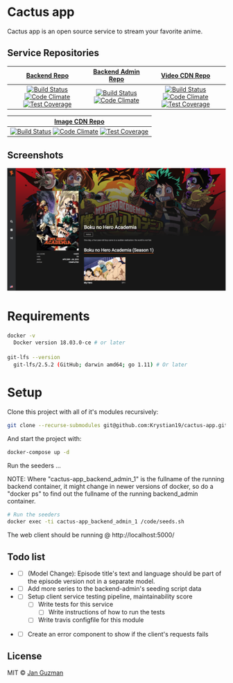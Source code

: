 # Cactus app
Cactus app is an open source service to stream your favorite anime.

## Service Repositories
|  [Backend Repo](https://github.com/Krystian19/cactus-app-backend-service/tree/master) | [Backend Admin Repo](https://github.com/Krystian19/cactus-app-backend-admin-service/tree/master) | [Video CDN Repo](https://github.com/Krystian19/cactus-fake-video-cdn-service/tree/master) |
|:---------------------:|:---------------------:|:---------------------:|
| [![Build Status](https://travis-ci.org/Krystian19/cactus-app-backend-service.svg?branch=master)](https://travis-ci.org/Krystian19/cactus-app-backend-service) [![Code Climate](https://codeclimate.com/github/Krystian19/cactus-app-backend-service/badges/gpa.svg)](https://codeclimate.com/github/Krystian19/cactus-app-backend-service) [![Test Coverage](https://codecov.io/gh/Krystian19/cactus-app-backend-service/branch/master/graph/badge.svg)](https://codecov.io/gh/Krystian19/cactus-app-backend-service)      | [![Build Status](https://travis-ci.org/Krystian19/cactus-app-backend-admin-service.svg?branch=master)](https://travis-ci.org/Krystian19/cactus-app-backend-admin-service) [![Code Climate](https://codeclimate.com/github/Krystian19/cactus-app-backend-admin-service/badges/gpa.svg)](https://codeclimate.com/github/Krystian19/cactus-app-backend-admin-service)  | [![Build Status](https://travis-ci.org/Krystian19/cactus-fake-video-cdn-service.svg?branch=master)](https://travis-ci.org/Krystian19/cactus-fake-video-cdn-service) [![Code Climate](https://codeclimate.com/github/Krystian19/cactus-fake-video-cdn-service/badges/gpa.svg)](https://codeclimate.com/github/Krystian19/cactus-fake-video-cdn-service) [![Test Coverage](https://codecov.io/gh/Krystian19/cactus-fake-video-cdn-service/branch/master/graph/badge.svg)](https://codecov.io/gh/Krystian19/cactus-fake-video-cdn-service) |

|  [Image CDN Repo](https://github.com/Krystian19/cactus-fake-image-cdn-service/tree/master) |
|:---------------------:|
| [![Build Status](https://travis-ci.org/Krystian19/cactus-fake-image-cdn-service.svg?branch=master)](https://travis-ci.org/Krystian19/cactus-fake-image-cdn-service) [![Code Climate](https://codeclimate.com/github/Krystian19/cactus-fake-image-cdn-service/badges/gpa.svg)](https://codeclimate.com/github/Krystian19/cactus-fake-image-cdn-service)  [![Test Coverage](https://codecov.io/gh/Krystian19/cactus-fake-image-cdn-service/branch/master/graph/badge.svg)](https://codecov.io/gh/Krystian19/cactus-fake-image-cdn-service)|

## Screenshots
![Alt text](screenshots/view1.png?raw=true "Anime Description")

# Requirements
```sh
docker -v
  Docker version 18.03.0-ce # or later

git-lfs --version
  git-lfs/2.5.2 (GitHub; darwin amd64; go 1.11) # Or later
```

# Setup

Clone this project with all of it's modules recursively:

```sh
git clone --recurse-submodules git@github.com:Krystian19/cactus-app.git
```

And start the project with:
```sh
docker-compose up -d
```

Run the seeders ...

NOTE: Where "cactus-app_backend_admin_1" is the fullname of the running backend container, it might change in newer versions of docker, so do a "docker ps" to find out the fullname of the running backend_admin container.
```sh
# Run the seeders
docker exec -ti cactus-app_backend_admin_1 /code/seeds.sh
```

The web client should be running @ http://localhost:5000/

## Todo list
+ - [ ] (Model Change): Episode title's text and language should be part of the episode version not in a separate model.
+ - [ ] Add more series to the backend-admin's seeding script data
+ - [ ] Setup client service testing pipeline, maintainability score
    - [ ] Write tests for this service
        - [ ] Write instructions of how to run the tests
    - [ ] Write travis configfile for this module
+ - [ ] Create an error component to show if the client's requests fails


<!-- - [x] Venus -->

## License
MIT © [Jan Guzman](https://github.com/Krystian19)
